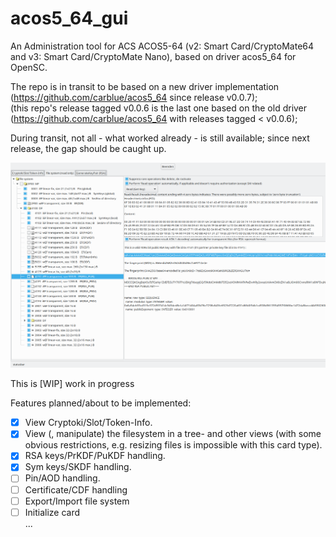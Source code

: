 # acos5_64_gui
An Administration tool for ACS ACOS5-64 (v2: Smart Card/CryptoMate64 and v3: Smart Card/CryptoMate Nano), based on driver acos5_64 for OpenSC.

The repo is in transit to be based on a new driver implementation (https://github.com/carblue/acos5_64 since release v0.0.7);<br>
(this repo's release tagged v0.0.6 is the last one based on the old driver (https://github.com/carblue/acos5_64 with releases tagged < v0.0.6);<br>

During transit, not all - what worked already - is still available; since next release, the gap should be caught up.


![alt text](Screenshot_20180620_acos5_64_gui.png)

This is [WIP] work in progress

Features planned/about to be implemented:

- [x] View Cryptoki/Slot/Token-Info.<br>
- [x] View (, manipulate) the filesystem in a tree- and other views (with some obvious restrictions, e.g. resizing files is impossible with this card type).<br>
- [x] RSA keys/PrKDF/PuKDF handling.<br>
- [x] Sym keys/SKDF handling.<br>
- [ ] Pin/AOD handling.<br>
- [ ] Certificate/CDF handling<br>
- [ ] Export/Import file system<br>
- [ ] Initialize card<br>
...
